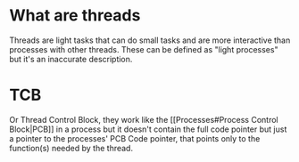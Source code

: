 # What are threads
Threads are light tasks that can do small tasks and are more interactive than processes with other threads. These can be defined as "light processes" but it's an inaccurate description. 

# TCB
Or Thread Control Block, they work like the [[Processes#Process Control Block|PCB]] in a process but it doesn't contain the full code pointer but just a pointer to the processes' PCB Code pointer, that points only to the function(s) needed by the thread.